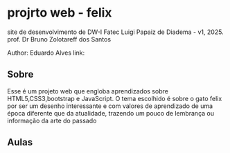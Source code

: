 # projrto web - felix
site de desenvolvimento de DW-I Fatec Luigi Papaiz de Diadema - v1, 2025.
prof. Dr Bruno Zolotareff dos Santos

Author: Eduardo Alves
link: 

## Sobre
Esse é um projeto web que engloba aprendizados sobre HTML5,CSS3,bootstrap e JavaScript. O tema escolhido é sobre o gato felix por ser um desenho interessante e com valores de aprendizado de uma época diferente que da atualidade, trazendo um pouco de lembrança ou informação da arte do passado 

## Aulas
